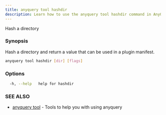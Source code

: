 ```yaml
---
title: anyquery tool hashdir
description: Learn how to use the anyquery tool hashdir command in AnyQuery.
---
```


Hash a directory

### Synopsis

Hash a directory and return a value that can be used in a plugin manifest.

```bash
anyquery tool hashdir [dir] [flags]
```

### Options

```bash
  -h, --help   help for hashdir
```

### SEE ALSO

* [anyquery tool](../anyquery_tool)	 - Tools to help you with using anyquery
